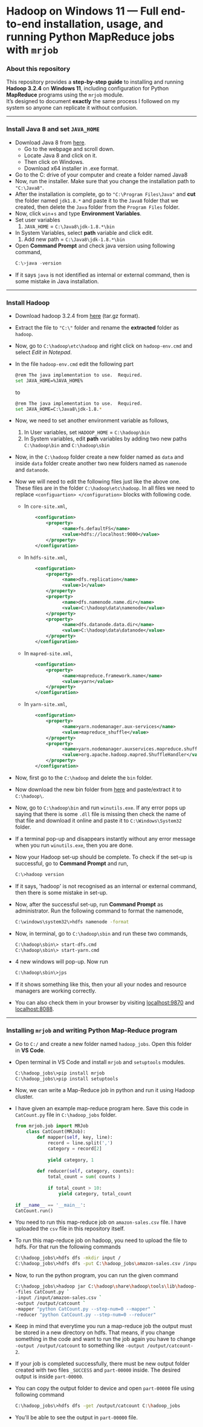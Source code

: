 



# Hadoop on Windows 11 — Full end-to-end installation, usage, and running Python MapReduce jobs with `mrjob`

### About this repository
This repository provides a **step-by-step guide** to installing and running **Hadoop 3.2.4** on **Windows 11**, including configuration for Python **MapReduce** programs using the `mrjob` module.  
It’s designed to document **exactly** the same process I followed on my system so anyone can replicate it without confusion.

---

### Install Java 8 and set `JAVA_HOME`
- Download Java 8 from [here](https://www.oracle.com/in/java/technologies/downloads/#java8-windows).
  - Go to the webpage and scroll down.
  - Locate Java 8 and click on it.
  - Then click on Windows.
  - Download x64 installer in .exe format.
- Go to the C: drive of your computer and create a folder named Java8
- Now, run the installer. Make sure that you change the installation path to `"C:\Java8"`.
- After the installation is complete, go to `"C:\Program Files\Java"` and **cut** the folder named `jdk1.8.*` and paste it to the `Java8` folder that we created, then delete the `Java` folder from the `Program Files` folder.
- Now, click `win`+`s` and type **Environment Variables**.
- Set user variables 
	1. `JAVA_HOME` = `C:\Java8\jdk-1.8.*\bin`
- In System Variables, select **path** variable and click edit.
	1. Add new path = `C:\Java8\jdk-1.8.*\bin`
- Open **Command Prompt** and check java version using following command,
	```powershell
	C:\>java -version
	```
- If it says `java` is not identified as internal or external command, then is some mistake in Java installation.

---

### Install Hadoop
- Download hadoop 3.2.4 from [here](https://hadoop.apache.org/release/3.2.4.html) (tar.gz format).
- Extract the file to `"C:\"` folder and rename the **extracted** folder as `hadoop`.
- Now, go to `C:\hadoop\etc\hadoop` and right click on `hadoop-env.cmd` and select *Edit in Notepad*.
- In the file `hadoop-env.cmd` edit the following part
	```bash
	@rem The java implementation to use.  Required.
	set JAVA_HOME=%JAVA_HOME%
	```
	to 
	```bash
	@rem The java implementation to use.  Required.
	set JAVA_HOME=C:\Java8\jdk-1.8.*
	```
- Now, we need to set another environment variable as follows,
	1. In User variables, set `HADOOP_HOME` = `C:\hadoop\bin`
	2. In  System variables, edit **path** variables by adding two new paths `C:\hadoop\bin` and `C:\hadoop\sbin`

- Now, in the `C:\hadoop` folder create a new folder named as `data` and inside `data` folder create another two new folders named as `namenode` and `datanode`.	

- Now we will need to edit the following files just like the above one. These files are in the folder `C:\hadoop\etc\hadoop`. In all files we need to replace `<configuartion> </configuration>` blocks with following code.
	- In `core-site.xml`,
		```xml
			<configuration>
				<property>
					  <name>fs.defaultFS</name>
					  <value>hdfs://localhost:9000</value>
				</property>
			</configuration>
		```
	- In `hdfs-site.xml`,
		```xml
			<configuration>
				<property>
					  <name>dfs.replication</name>
					  <value>1</value>
				</property>
				<property>
					  <name>dfs.namenode.name.dir</name>
					  <value>C:\hadoop\data\namenode</value>
				</property>
				<property>
					  <name>dfs.datanode.data.dir</name>
					  <value>C:\hadoop\data\datanode</value>
				</property>
			</configuration>
		```
	- In `mapred-site.xml`,
		```xml
			<configuration>
				<property>
					  <name>mapreduce.framework.name</name>
					  <value>yarn</value>
				</property>
			</configuration>
		```
	- In `yarn-site.xml`,
		```xml
			<configuration>
				<property>
					  <name>yarn.nodemanager.aux-services</name>
					  <value>mapreduce_shuffle</value>
				</property>
				<property>
					  <name>yarn.nodemanager.auxservices.mapreduce.shuffle.class</name>
					  <value>org.apache.hadoop.mapred.ShuffleHandler</value>
				</property>
			</configuration>
		```
- Now, first go to the `C:\hadoop` and delete the `bin` folder.
- Now download the new bin folder from [here](https://drive.google.com/file/d/1nCN_jK7EJF2DmPUUxgOggnvJ6k6tksYz/view) and paste/extract it to `C:\hadoop\`.

- Now, go to `C:\hadoop\bin` and run `winutils.exe`. If any error pops up saying that there is some `.dll` file is missing then check the name of that file and download it online and paste it to `C:\Windows\System32` folder.

- If a terminal pop-up and disappears instantly without any error message when you run `winutils.exe`, then you are done.

- Now your Hadoop set-up should be complete. To check if the set-up is successful, go to **Command Prompt** and run,
    ```bash
    C:\>hadoop version
    ```

- If it says, 'hadoop' is not recognised as an internal or external command, then there is some mistake in set-up. 

- Now, after the successful set-up, run **Command Prompt** as administrator. Run the following command to format the namenode,
    ```bash
    C:\windows\system32\>hdfs namenode -format
    ```
- Now, in terminal, go to `C:\hadoop\sbin` and run these two commands,
    ```bash
    C:\hadoop\sbin\> start-dfs.cmd
    C:\hadoop\sbin\> start-yarn.cmd
    ```
- 4 new windows will pop-up. Now run
    ```bash
    C:\hadoop\sbin\>jps
    ```
    
- If it shows something like this, then your all your nodes and resource managers are working correctly.

- You can also check them in your browser by visiting [localhost:9870](localhost:9870) and [localhost:8088](localhost:8088).

---

### Installing `mrjob` and writing Python Map-Reduce program
- Go to `C:/` and create a new folder named `hadoop_jobs`. Open this folder in **VS Code**.

- Open terminal in VS Code and install `mrjob` and `setuptools` modules.
    ```bash
    C:\hadoop_jobs\>pip install mrjob
    C:\hadoop_jobs\>pip install setuptools
    ```
- Now, we can write a Map-Reduce job in python and run it using Hadoop cluster.
- I have given an example map-reduce program here. Save this code in `CatCount.py` file in `C:\hadoop_jobs` folder.
    ```python
    from mrjob.job import MRJob
        class CatCount(MRJob):
            def mapper(self, key, line):
                record = line.split(',')
                category = record[2]
                
                yield category, 1
                
            def reducer(self, category, counts):
                total_count = sum( counts )
                
                if total_count > 10:
                    yield category, total_count
                    
    if __name__ == '__main__':
    CatCount.run()
    ```
- You need to run this map-reduce job on `amazon-sales.csv` file. I have uploaded the `csv` file in this repository itself.
- To run this map-reduce job on hadoop, you need to upload the file to hdfs. For that run the following commands
    ```bash
    C:\hadoop_jobs\>hdfs dfs -mkdir input /
    C:\hadoop_jobs\>hdfs dfs -put C:\hadoop_jobs\amazon-sales.csv /input
    ```
- Now, to run the python program, you can run the given command
    ```bash
    C:\hadoop_jobs\>hadoop jar C:\hadoop\share\hadoop\tools\lib\hadoop-streaming-3.2.4.jar `
    -files CatCount.py `
    -input /input/amazon-sales.csv `
    -output /output/catcount `
    -mapper "python CatCount.py --step-num=0 --mapper" `
    -reducer "python CatCount.py --step-num=0 --reducer"
    ```
- Keep in mind that everytime you run a map-reduce job the output must be stored in a new directory on hdfs. That means, if you change something in the code and want to run the job again you have to change `-output /output/catcount` to something like `-output /output/catcount-2`.

- If your job is completed successfully, there must be new output folder created with two files `_SUCCESS` and `part-00000` inside. The desired output is inside `part-00000`.

- You can copy the output folder to device and open `part-00000` file using following command 
    ```bash
    C:\hadoop_jobs\>hdfs dfs -get /output/catcount C:\hadoop_jobs
    ```
- You'll be able to see the output in `part-00000` file.

